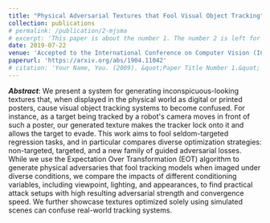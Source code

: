 ```yaml
---
title: "Physical Adversarial Textures that Fool Visual Object Tracking"
collection: publications
# permalink: /publication/2-mjsma
# excerpt: 'This paper is about the number 1. The number 2 is left for future work.'
date: 2019-07-22
venue: 'Accepted to the International Conference on Computer Vision (ICCV) 2019'
paperurl: 'https://arxiv.org/abs/1904.11042'
# citation: 'Your Name, You. (2009). &quot;Paper Title Number 1.&quot; <i>Journal 1</i>. 1(1).'
---
```

**_Abstract_**: We present a system for generating inconspicuous-looking textures that, when displayed in the physical world as digital or printed posters, cause visual object tracking systems to become confused. For instance, as a target being tracked by a robot's camera moves in front of such a poster, our generated texture makes the tracker lock onto it and allows the target to evade. This work aims to fool seldom-targeted regression tasks, and in particular compares diverse optimization strategies: non-targeted, targeted, and a new family of guided adversarial losses. While we use the Expectation Over Transformation (EOT) algorithm to generate physical adversaries that fool tracking models when imaged under diverse conditions, we compare the impacts of different conditioning variables, including viewpoint, lighting, and appearances, to find practical attack setups with high resulting adversarial strength and convergence speed. We further showcase textures optimized solely using simulated scenes can confuse real-world tracking systems.

<!-- [Download paper here](http://academicpages.github.io/files/paper1.pdf) -->

<!-- Recommended citation: Your Name, You. (2009). "Paper Title Number 1." <i>Journal 1</i>. 1(1). -->